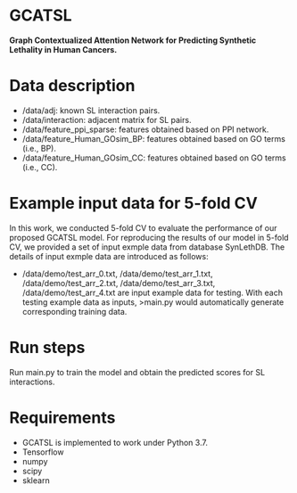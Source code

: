 # GCATSL
**Graph Contextualized Attention Network for Predicting Synthetic Lethality in Human Cancers.** 

# Data description
* /data/adj: known SL interaction pairs.
* /data/interaction: adjacent matrix for SL pairs.
* /data/feature_ppi_sparse: features obtained based on PPI network.
* /data/feature_Human_GOsim_BP: features obtained based on GO terms (i.e., BP).
* /data/feature_Human_GOsim_CC: features obtained based on GO terms (i.e., CC).

# Example input data for 5-fold CV
In this work, we conducted 5-fold CV to evaluate the performance of our proposed GCATSL model. For reproducing the results of our model in 5-fold CV, we provided a set of input exmple data from database SynLethDB. The details of input exmple data are introduced as follows:
* /data/demo/test_arr_0.txt, /data/demo/test_arr_1.txt, /data/demo/test_arr_2.txt, /data/demo/test_arr_3.txt, /data/demo/test_arr_4.txt are input example data for testing. With each testing example data as inputs, >main.py would automatically generate corresponding training data. 

# Run steps
Run main.py to train the model and obtain the predicted scores for SL interactions.

# Requirements
* GCATSL is implemented to work under Python 3.7.
* Tensorflow
* numpy
* scipy
* sklearn
